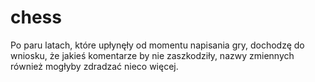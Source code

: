 # chess

Po paru latach, które upłynęły od momentu napisania gry, dochodzę do wniosku, że jakieś komentarze by nie zaszkodziły, nazwy zmiennych również mogłyby zdradzać nieco więcej.

